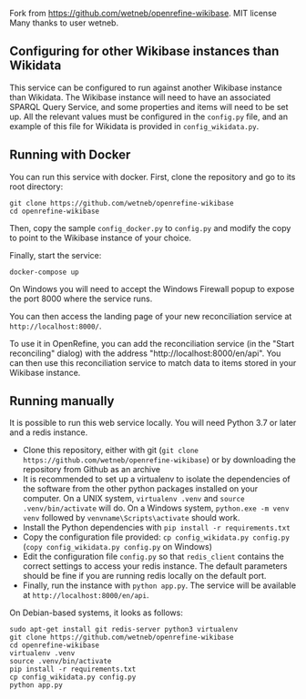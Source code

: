 Fork from https://github.com/wetneb/openrefine-wikibase. MIT license
Many thanks to user wetneb.

Configuring for other Wikibase instances than Wikidata
------------------------------------------------------

This service can be configured to run against another Wikibase instance than Wikidata. The Wikibase instance will need to have an associated SPARQL Query Service, and some properties and items will need to be set up. All the relevant values must be configured in the `config.py` file, and an example of this file for Wikidata is provided in `config_wikidata.py`.

Running with Docker
-------------------

You can run this service with docker. First, clone the repository and go to its root directory:

```
git clone https://github.com/wetneb/openrefine-wikibase
cd openrefine-wikibase
```

Then, copy the sample `config_docker.py` to `config.py` and modify the copy to point to the Wikibase instance of your choice.

Finally, start the service:
```
docker-compose up
```

On Windows you will need to accept the Windows Firewall popup to expose the port 8000 where the service runs.

You can then access the landing page of your new reconciliation service at `http://localhost:8000/`.

To use it in OpenRefine, you can add the reconciliation service (in the "Start reconciling" dialog) with the address "http://localhost:8000/en/api". You can then use this reconciliation service to match data to items stored in your Wikibase instance.

Running manually
----------------

It is possible to run this web service locally. You will need Python 3.7 or later and a redis instance.

* Clone this repository, either with git (`git clone https://github.com/wetneb/openrefine-wikibase`) or by downloading the repository from Github as an archive
* It is recommended to set up a virtualenv to isolate the dependencies of the software from the other python packages installed on your computer. On a UNIX system, `virtualenv .venv` and `source .venv/bin/activate` will do. On a Windows system, `python.exe
  -m venv venv` followed by `venvname\Scripts\activate` should work.
* Install the Python dependencies with `pip install -r requirements.txt`
* Copy the configuration file provided: `cp config_wikidata.py config.py` (`copy config_wikidata.py config.py` on Windows)
* Edit the configuration file `config.py` so that `redis_client` contains the correct settings to access your redis instance. The default parameters should be fine if you are running redis locally on the default port.
* Finally, run the instance with `python app.py`. The service will be available at `http://localhost:8000/en/api`.


On Debian-based systems, it looks as follows:
```
sudo apt-get install git redis-server python3 virtualenv
git clone https://github.com/wetneb/openrefine-wikibase
cd openrefine-wikibase
virtualenv .venv
source .venv/bin/activate
pip install -r requirements.txt
cp config_wikidata.py config.py
python app.py
```